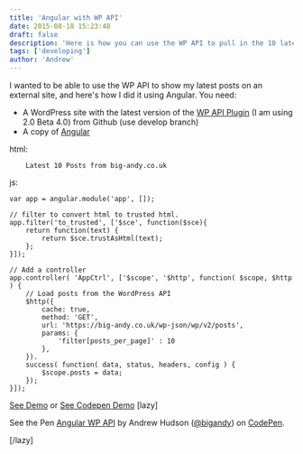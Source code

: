 ```yaml
---
title: 'Angular with WP API'
date: 2015-08-18 15:23:48
draft: false
description: 'Here is how you can use the WP API to pull in the 10 latest posts using Angular.'
tags: ['developing']
author: 'Andrew'
---
```


I wanted to be able to use the WP API to show my latest posts on an external site, and here's how I did it using Angular. You need:

-   A WordPress site with the latest version of the [WP API Plugin](https://github.com/WP-API/WP-API) (I am using 2.0 Beta 4.0) from Github (use develop branch)
-   A copy of [Angular](https://angularjs.org/)

html:

    	Latest 10 Posts from big-andy.co.uk

js:

    var app = angular.module('app', []);

    // filter to convert html to trusted html.
    app.filter('to_trusted', ['$sce', function($sce){
    	return function(text) {
    		return $sce.trustAsHtml(text);
    	};
    }]);

    // Add a controller
    app.controller( 'AppCtrl', ['$scope', '$http', function( $scope, $http ) {
    	// Load posts from the WordPress API
    	$http({
    		cache: true,
    		method: 'GET',
    		url: 'https://big-andy.co.uk/wp-json/wp/v2/posts',
    		params: {
    			'filter[posts_per_page]' : 10
    		},
    	}).
    	success( function( data, status, headers, config ) {
    		$scope.posts = data;
    	});
    }]);

[See Demo](http://bigandy.pw/angular/) or [See Codepen Demo](http://codepen.io/bigandy/pen/aOxPLM/) \[lazy\]

See the Pen [Angular WP API](http://codepen.io/bigandy/pen/aOxPLM/) by Andrew Hudson ([@bigandy](http://codepen.io/bigandy)) on [CodePen](http://codepen.io).

\[/lazy\]
